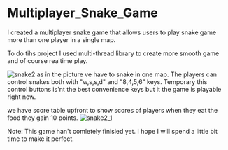 # Multiplayer_Snake_Game
I created a multiplayer snake game that allows users to play snake game more than one player in a single map.

To do tihs project I used multi-thread library to create more smooth game and of course realtime play.

![snake2](https://user-images.githubusercontent.com/33378290/117163945-ce3d7580-adcc-11eb-8a89-30e3aba8c684.png)
as in the picture ve have to snake in one map. The players can control snakes both with "w,s,s,d" and "8,4,5,6" keys.
Temporary this control buttons is'nt the best convenience keys but it the game is playable right now.

we have score table upfront to show scores of players when they eat the food they gain 10 points.
![snake2_1](https://user-images.githubusercontent.com/33378290/117164728-92ef7680-adcd-11eb-9c6b-a0dc929e906f.png)



Note: This game han't comletely finisled yet. I hope I will spend a little bit time to make it perfect.
